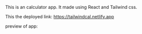 This is an calculator app. It made using React and Tailwind css.

This the deployed link:  https://tailwindcal.netlify.app

preview of app:

